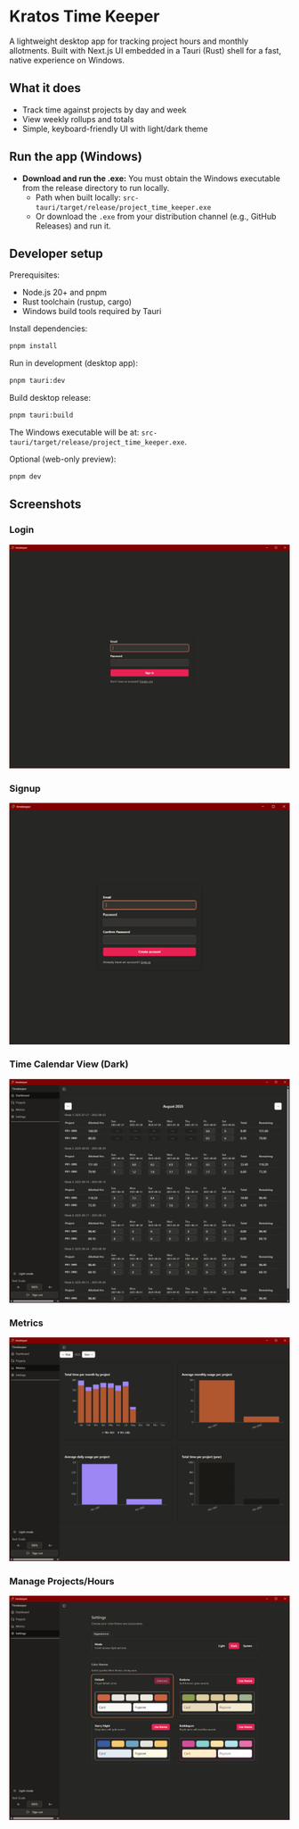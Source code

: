 # Kratos Time Keeper

A lightweight desktop app for tracking project hours and monthly allotments. Built with Next.js UI embedded in a Tauri (Rust) shell for a fast, native experience on Windows.

## What it does
- Track time against projects by day and week
- View weekly rollups and totals
- Simple, keyboard-friendly UI with light/dark theme

## Run the app (Windows)
- **Download and run the .exe:** You must obtain the Windows executable from the release directory to run locally.
  - Path when built locally: `src-tauri/target/release/project_time_keeper.exe`
  - Or download the `.exe` from your distribution channel (e.g., GitHub Releases) and run it.

## Developer setup
Prerequisites:
- Node.js 20+ and pnpm
- Rust toolchain (rustup, cargo)
- Windows build tools required by Tauri

Install dependencies:

```bash
pnpm install
```

Run in development (desktop app):

```bash
pnpm tauri:dev
```

Build desktop release:

```bash
pnpm tauri:build
```

The Windows executable will be at: `src-tauri/target/release/project_time_keeper.exe`.

Optional (web-only preview):

```bash
pnpm dev
```

## Screenshots

### Login
![Screenshot 1](./public/images/login.png)

### Signup
![Screenshot 2](./public/images/signup.png)

### Time Calendar View (Dark)
![Screenshot 3](./public/images/dashboard.png)

### Metrics
![Screenshot 4](./public/images/metrics.png)

### Manage Projects/Hours
![Screenshot 5](./public/images/settings.png)
